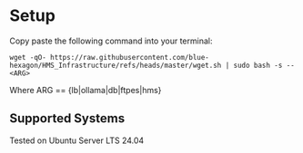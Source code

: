 # Setup
Copy paste the following command into your terminal:

`wget -qO- https://raw.githubusercontent.com/blue-hexagon/HMS_Infrastructure/refs/heads/master/wget.sh | sudo bash -s -- <ARG>`

Where ARG == {lb|ollama|db|ftpes|hms}

## Supported Systems
Tested on Ubuntu Server LTS 24.04
